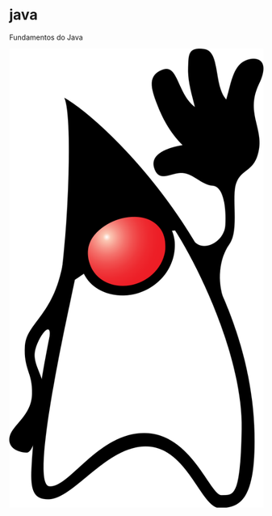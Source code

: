 # java
Fundamentos do Java


<img src="https://github.com/Rodrigo1426/java/blob/master/imagens/duke.png">
